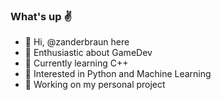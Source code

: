 ### What's up ✌️

- 👋 Hi, @zanderbraun here
- 👀 Enthusiastic about GameDev
- 🌟 Currently learning C++
- 👄 Interested in Python and Machine Learning
- 💖 Working on my personal project

<!---
zanderbraun/zanderbraun is a ✨ special ✨ repository because its `README.md` (this file) appears on your GitHub profile.
You can click the Preview link to take a look at your changes.
--->
